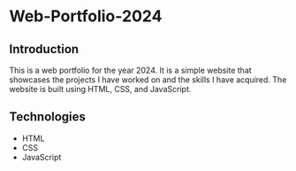 # Web-Portfolio-2024

## Introduction

This is a web portfolio for the year 2024. It is a simple website that showcases the projects I have worked on and the skills I have acquired. The website is built using HTML, CSS, and JavaScript.

## Technologies

- HTML
- CSS
- JavaScript

